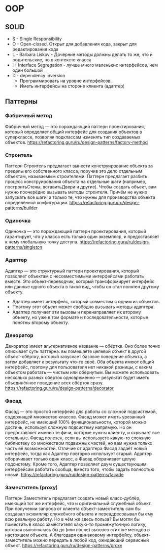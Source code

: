 # OOP
## SOLID
- S - Single Responsibility
- O - Open-closed. Открыт для добавления кода, закрыт для редактирования кода
- L - Barbara Liskov - Дочерние методы должны делать то же, что и родительские, но в контексте класса
- I - Interface Segregation - лучше много маленьких интерфейсов, чем один большой
- D - dependency inversion
  - Программировать на уровне интерфейсов.
  - Иметь интерфейсы на стороне клиента (адаптер)
## Паттерны

### Фабричный метод
Фабричный метод — это порождающий паттерн проектирования, который определяет общий интерфейс для создания объектов в суперклассе, позволяя подклассам изменять тип создаваемых объектов.
https://refactoring.guru/ru/design-patterns/factory-method

### Строитель
Паттерн Строитель предлагает вынести конструирование объекта за пределы его собственного класса, поручив это дело отдельным объектам, называемым строителями.
Паттерн предлагает разбить процесс конструирования объекта на отдельные шаги (например, построитьСтены, вставитьДвери и другие). Чтобы создать объект, вам нужно поочерёдно вызывать методы строителя. Причём не нужно запускать все шаги, а только те, что нужны для производства объекта определённой конфигурации.
https://refactoring.guru/ru/design-patterns/builder

### Одиночка
Одиночка — это порождающий паттерн проектирования, который гарантирует, что у класса есть только один экземпляр, и предоставляет к нему глобальную точку доступа.
https://refactoring.guru/ru/design-patterns/singleton

### Адаптер
Адаптер — это структурный паттерн проектирования, который позволяет объектам с несовместимыми интерфейсами работать вместе.
Это объект-переводчик, который трансформирует интерфейс или данные одного объекта в такой вид, чтобы он стал понятен другому объекту.

- Адаптер имеет интерфейс, который совместим с одним из объектов.
- Поэтому этот объект может свободно вызывать методы адаптера.
- Адаптер получает эти вызовы и перенаправляет их второму объекту, но уже в том формате и последовательности, которые понятны второму объекту.

### Декоратор
Декоратор имеет альтернативное название — обёртка. Оно более точно описывает суть паттерна: вы помещаете целевой объект в другой объект-обёртку, который запускает базовое поведение объекта, а затем добавляет к результату что-то своё.
Оба объекта имеют общий интерфейс, поэтому для пользователя нет никакой разницы, с каким объектом работать — чистым или обёрнутым. Вы можете использовать несколько разных обёрток одновременно — результат будет иметь объединённое поведение всех обёрток сразу.
https://refactoring.guru/ru/design-patterns/decorator

### Фасад
Фасад — это простой интерфейс для работы со сложной подсистемой, содержащей множество классов. Фасад может иметь урезанный интерфейс, не имеющий 100% функциональности, которой можно достичь, используя сложную подсистему напрямую. Но он предоставляет именно те фичи, которые нужны клиенту, и скрывает все остальные.
Фасад полезен, если вы используете какую-то сложную библиотеку со множеством подвижных частей, но вам нужна только часть её возможностей.
Отличие от адаптера
Фасад задаёт новый интерфейс, тогда как Адаптер повторно использует старый. Адаптер оборачивает только один класс, а Фасад оборачивает целую подсистему. Кроме того, Адаптер позволяет двум существующим интерфейсам работать сообща, вместо того, чтобы задать полностью новый.
https://refactoring.guru/ru/design-patterns/facade

### Заместитель (proxy)
Паттерн Заместитель предлагает создать новый класс-дублёр, имеющий тот же интерфейс, что и оригинальный служебный объект. При получении запроса от клиента объект-заместитель сам бы создавал экземпляр служебного объекта и переадресовывал бы ему всю реальную работу.
Но в чём же здесь польза? Вы могли бы поместить в класс заместителя какую-то промежуточную логику, которая выполнялась бы до (или после) вызовов этих же методов в настоящем объекте. А благодаря одинаковому интерфейсу, объект-заместитель можно передать в любой код, ожидающий сервисный объект.
https://refactoring.guru/ru/design-patterns/proxy

